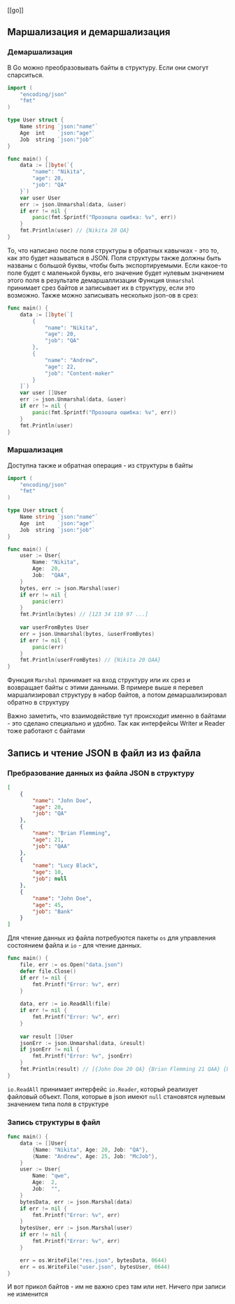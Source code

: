[[go]]
## Маршализация и демаршализация
### Демаршализация
В Go можно преобразовывать байты в структуру. Если они смогут спарситься.
```go
import (
    "encoding/json"
    "fmt"
)

type User struct {
    Name string `json:"name"`
    Age  int    `json:"age"`
    Job  string `json:"job"`
}

func main() {
    data := []byte(`{
        "name": "Nikita",
        "age": 20,
        "job": "QA"
    }`)
    var user User
    err := json.Unmarshal(data, &user)
    if err != nil {
        panic(fmt.Sprintf("Прозошла ошибка: %v", err))
    }
    fmt.Println(user) // {Nikita 20 QA}
}
```
То, что написано после поля структуры в обратных кавычках - это то, как это будет называться в JSON. Поля структуры также должны быть названы с большой буквы, чтобы быть экспортируемыми. Если какое-то поле будет с маленькой буквы, его значение будет нулевым значением этого поля в результате демаршаллизации
 Функция `Unmarshal` принимает срез байтов и записывает их в структуру, если это возможно. Также можно записывать несколько json-ов в срез:
```go
func main() {
    data := []byte(`[
        {
            "name": "Nikita",
            "age": 20,
            "job": "QA"
        },
        {
            "name": "Andrew",
            "age": 22,
            "job": "Content-maker"
        }
    ]`)
    var user []User
    err := json.Unmarshal(data, &user)
    if err != nil {
        panic(fmt.Sprintf("Прозошла ошибка: %v", err))
    }
    fmt.Println(user)
}
```
### Маршализация
Доступна также и обратная операция - из структуры в байты
```go
import (
    "encoding/json"
    "fmt"
)

type User struct {
    Name string `json:"name"`
    Age  int    `json:"age"`
    Job  string `json:"job"`
}

func main() {
    user := User{
        Name: "Nikita",
        Age:  20,
        Job:  "QAA",
    }
    bytes, err := json.Marshal(user)
    if err != nil {
        panic(err)
    }
    fmt.Println(bytes) // [123 34 110 97 ...]
    
    var userFromBytes User
    err = json.Unmarshal(bytes, &userFromBytes)
    if err != nil {
        panic(err)
    }
    fmt.Println(userFromBytes) // {Nikita 20 QAA}
}
```
Функция `Marshal` принимает на вход структуру или их срез и возвращает байты с этими данными. В примере выше я перевел маршализировал структуру в набор байтов, а потом демаршализировал обратно в структуру

Важно заметить, что взаимодействие тут происходит именно в байтами - это сделано специально и удобно. Так как интерфейсы Writer и Reader тоже работают с байтами

## Запись и чтение JSON в файл из из файла
### Пребразование данных из файла JSON в структуру
```json
[
    {
        "name": "John Doe",
        "age": 20,
        "job": "QA"
    },
    {
        "name": "Brian Flemming",
        "age": 21,
        "job": "QAA"
    },
    {
        "name": "Lucy Black",
        "age": 10,
        "job": null
    },
    {
        "name": "John Doe",
        "age": 45,
        "job": "Bank"
    }
]
```
Для чтение данных из файла потребуются пакеты `os` для управления состоянием файла и `io` - для чтение данных. 
```go
func main() {
    file, err := os.Open("data.json")
    defer file.Close()
    if err != nil {
        fmt.Printf("Error: %v", err)
    }
    
    data, err := io.ReadAll(file)
    if err != nil {
        fmt.Printf("Error: %v", err)
    }
    
    var result []User
    jsonErr := json.Unmarshal(data, &result)
    if jsonErr != nil {
        fmt.Printf("Error: %v", jsonErr)
    }
    fmt.Println(result) // [{John Doe 20 QA} {Brian Flemming 21 QAA} {Lucy Black 10 } {John Doe 45 Bank}]
}
```
`io.ReadAll` принимает интерфейс `io.Reader`, который реализует файловый объект. Поля, которые в json имеют `null` становятся нулевым значением типа поля в структуре

### Запись структуры в файл
```go
func main() {
    data := []User{
        {Name: "Nikita", Age: 20, Job: "QA"},
        {Name: "Andrew", Age: 25, Job: "McJob"},
    }
    user := User{
        Name: "qwe",
        Age:  2,
        Job:  "",
    }
    bytesData, err := json.Marshal(data)
    if err != nil {
        fmt.Printf("Error: %v", err)
    }
    bytesUser, err := json.Marshal(user)
    if err != nil {
        fmt.Printf("Error: %v", err)
    }

    err = os.WriteFile("res.json", bytesData, 0644)
    err = os.WriteFile("user.json", bytesUser, 0644)
}
```
И вот прикол байтов - им не важно срез там или нет. Ничего при записи не изменится